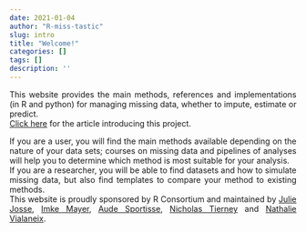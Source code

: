 ```yaml
---
date: 2021-01-04
author: "R-miss-tastic"
slug: intro
title: "Welcome!"
categories: []
tags: []
description: ''
---
```



<p align="justify">This website provides the main methods, references and implementations (in R and python) for managing missing data, whether to impute, estimate or predict. <br>
<a href="https://arxiv.org/abs/1908.04822" target="_blank">Click here</a> for the article introducing this project.<br><p>
<!--more-->
<p align="justify">If you are a user, you will find the main methods available depending on the nature of your data sets; courses on missing data and pipelines of analyses will help you to determine which method is most suitable for your analysis.<br>
If you are a researcher, you will be able to find datasets and how to simulate missing data, but also find templates to compare your method to existing methods.
</br>
This website is proudly sponsored by R Consortium and maintained by <a href="http://juliejosse.com" target="_blank">Julie Josse</a>, <a href="https://www.imkemayer.com" target="_blank">Imke Mayer</a>, <a href="https://audesportisse.github.io" target="_blank">Aude Sportisse</a>, <a href="https://www.njtierney.com" target="_blank">Nicholas Tierney</a> and <a href="http://www.nathalievialaneix.eu" target="_blank">Nathalie Vialaneix</a>.</p>

